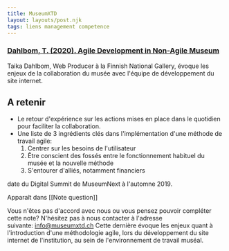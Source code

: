 ```yaml
---
title: MuseumXTD
layout: layouts/post.njk
tags: liens management competence
---
```

### [Dahlbom, T. (2020). Agile Development in Non-Agile Museum](https://www.museumnext.com/article/agile-development-in-non-agile-museum/)
Taika Dahlbom, Web Producer à la Finnish National Gallery, évoque les enjeux de la collaboration du musée avec l'équipe de développement du site internet. 

## A retenir
- Le retour d'expérience sur les actions mises en place dans le quotidien pour faciliter la collaboration. 
- Une liste de 3 ingrédients clés dans l'implémentation d'une méthode de travail agile: 
	1. Centrer sur les besoins de l'utilisateur
	2. Être conscient des fossés entre le fonctionnement habituel du musée et la nouvelle méthode
	3. S'entourer d'alliés, notamment financiers

  
date du Digital Summit de MuseumNext à l'automne 2019. 


Apparaît dans [[Note question]]

Vous n'êtes pas d'accord avec nous ou vous pensez pouvoir compléter cette note? N'hésitez pas à nous contacter à l'adresse suivante: [info@museumxtd.ch](mailto:info@museumxtd.ch)
Cette dernière évoque les enjeux quant à l'introduction d'une méthodologie agile, lors du développement du site internet de l'institution, au sein de l'environnement de travail muséal. 


